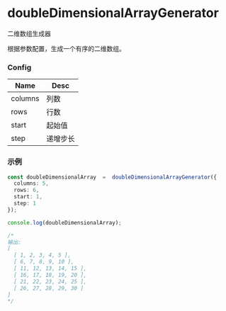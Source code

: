 # doubleDimensionalArrayGenerator
二维数组生成器

根据参数配置，生成一个有序的二维数组。



### Config

| Name    | Desc     |
| ------- | -------- |
| columns | 列数     |
| rows    | 行数     |
| start   | 起始值   |
| step    | 递增步长 |



### 示例


```typescript
const doubleDimensionalArray  =  doubleDimensionalArrayGenerator({
  columns: 5,
  rows: 6,
  start: 1,
  step: 1
});

console.log(doubleDimensionalArray);

/*
输出: 
[
  [ 1, 2, 3, 4, 5 ],
  [ 6, 7, 8, 9, 10 ],
  [ 11, 12, 13, 14, 15 ],
  [ 16, 17, 18, 19, 20 ],
  [ 21, 22, 23, 24, 25 ],
  [ 26, 27, 28, 29, 30 ]
]
*/
```

